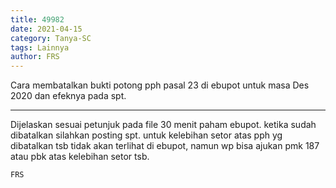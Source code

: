 ```yaml
---
title: 49982
date: 2021-04-15
category: Tanya-SC
tags: Lainnya
author: FRS
---
```


Cara membatalkan bukti potong pph pasal 23 di ebupot untuk masa Des 2020 dan efeknya pada spt.

---

Dijelaskan sesuai petunjuk pada file 30 menit paham ebupot. ketika sudah dibatalkan silahkan posting spt. untuk kelebihan setor atas pph yg dibatalkan tsb tidak akan terlihat di ebupot, namun wp bisa ajukan pmk 187 atau pbk atas kelebihan setor tsb.

`FRS`
